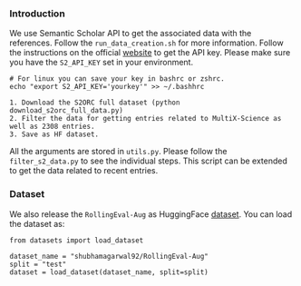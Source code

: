 ### Introduction

We use Semantic Scholar API to get the associated data with the references. Follow the `run_data_creation.sh` for more information. Follow the instructions on the official [website](https://www.semanticscholar.org/product/api#api-key) to get the API key. Please make sure you have the `S2_API_KEY` set in your environment.

```
# For linux you can save your key in bashrc or zshrc.
echo "export S2_API_KEY='yourkey'" >> ~/.bashhrc
```


```
1. Download the S2ORC full dataset (python download_s2orc_full_data.py)
2. Filter the data for getting entries related to MultiX-Science as well as 2308 entries.
3. Save as HF dataset.
```

All the arguments are stored in `utils.py`. Please follow the `filter_s2_data.py` to see the individual steps. 
This script can be extended to get the data related to recent entries. 

### Dataset

We also release the `RollingEval-Aug` as HuggingFace [dataset](https://huggingface.co/datasets/shubhamagarwal92/RollingEval-Aug). You can load the dataset as:


```
from datasets import load_dataset

dataset_name = "shubhamagarwal92/RollingEval-Aug"
split = "test"
dataset = load_dataset(dataset_name, split=split)
```